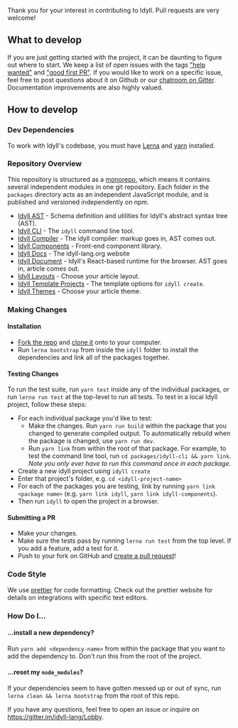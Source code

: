 Thank you for your interest in contributing to Idyll. Pull requests are very welcome!

## What to develop

If you are just getting started with the project, it can be daunting to figure out where to start. We keep a list of open issues with the tags ["help wanted"](https://github.com/idyll-lang/idyll/issues?q=is%3Aissue+is%3Aopen+label%3A%22Help+Wanted%22) and ["good first PR"](https://github.com/idyll-lang/idyll/issues?q=is%3Aissue+is%3Aopen+label%3A%22Good+First+PR%22). If you would like to work on a specific issue, feel free to post questions about it on Github or our [chatroom on Gitter](https://gitter.im/idyll-lang/Lobby). Documentation improvements are also highly valued.

## How to develop

### Dev Dependencies

To work with Idyll's codebase, you must have [Lerna](https://github.com/lerna/lerna) and [yarn](https://yarnpkg.com/en/docs/install) installed.

### Repository Overview

This repository is structured as a [monorepo](https://github.com/babel/babel/blob/master/doc/design/monorepo.md), which means it contains several independent modules in one git repository. Each folder in the `packages` directory acts as an independent JavaScript module, and is published and versioned independently on npm.

- [Idyll AST](./packages/idyll-ast/) - Schema definition and utilities for Idyll's abstract syntax tree (AST).
- [Idyll CLI](./packages/idyll-cli/) - The `idyll` command line tool. 
- [Idyll Compiler](./packages/idyll-compiler/) - The idyll compiler: markup goes in, AST comes out.
- [Idyll Components](./packages/idyll-components/) - Front-end component library.
- [Idyll Docs](./packages/idyll-docs/) - The idyll-lang.org website
- [Idyll Document](./packages/idyll-document/) - Idyll's React-based runtime for the browser. AST goes in, article comes out. 
- [Idyll Layouts](./packages/idyll-layouts/) - Choose your article layout.
- [Idyll Template Projects](./packages/idyll-template-projects/) - The template options for `idyll create`. 
- [Idyll Themes](./packages/idyll-themes/) - Choose your article theme.

### Making Changes

#### Installation

- [Fork the repo](https://help.github.com/articles/fork-a-repo/) and [clone it](https://help.github.com/articles/cloning-a-repository/) onto to your computer.
- Run `lerna bootstrap` from inside the `idyll` folder to install the dependencies and link all of the packages together.

#### Testing Changes

To run the test suite, run `yarn test` inside any of the individual packages, or run `lerna run test` at the top-level to run all tests. 
To test in a local Idyll project, follow these steps:
- For each individual package you'd like to test:
  - Make the changes. Run `yarn run build` within the package that you changed to generate compiled output. To automatically rebuild when the package is changed, use `yarn run dev`.  
  - Run `yarn link` from within the root of that package. For example, to test the command line tool, run `cd packages/idyll-cli && yarn link`. _Note you only ever have to run this command once in each package._
- Create a new idyll project using `idyll create`
- Enter that project's folder, e.g. `cd <idyll-project-name>`
- For each of the packages you are testing, link by running `yarn link <package name>` (e.g. `yarn link idyll`, `yarn link idyll-components`).
- Then run `idyll` to open the project in a browser.

#### Submitting a PR

- Make your changes.
- Make sure the tests pass by running `lerna run test` from the top level. If you add a feature, add a test for it.
- Push to your fork on GitHub and [create a pull request](https://github.com/idyll-lang/idyll/pulls)!

### Code Style

We use [prettier](https://prettier.io/) for code formatting. Check out the prettier website for details
on integrations with specific text editors.

### How Do I...

#### ...install a new dependency?

Run `yarn add <dependency-name>` from within the package that you want to add the dependency to. Don't run this from the root of the project.

#### ...reset my `node_modules`?

If your dependencies seem to have gotten messed up or out of sync, run `lerna clean && lerna bootstrap` from the root of this repo.

If you have any questions, feel free to open an issue or inquire on https://gitter.im/idyll-lang/Lobby.
